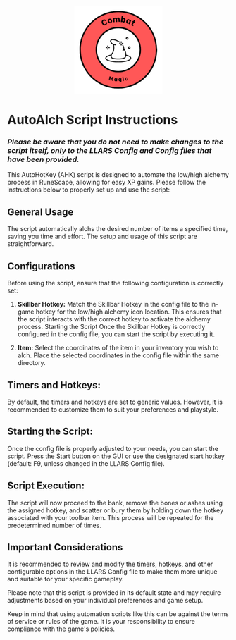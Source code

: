 <p align="center">
  <img width="200" height="200"src="https://github.com/Gubna-Tech/RuneScape/blob/main/Assets/Logo/Skills/Combat/Magic.png">
</p>

# AutoAlch Script Instructions
### *Please be aware that you do not need to make changes to the script itself, only to the LLARS Config and Config files that have been provided.*
This AutoHotKey (AHK) script is designed to automate the low/high alchemy process in RuneScape, allowing for easy XP gains. Please follow the instructions below to properly set up and use the script:

## General Usage
The script automatically alchs the desired number of items a specified time, saving you time and effort. The setup and usage of this script are straightforward.

## Configurations
Before using the script, ensure that the following configuration is correctly set:

1. **Skillbar Hotkey:** Match the Skillbar Hotkey in the config file to the in-game hotkey for the low/high alchemy icon location. This ensures that the script interacts with the correct hotkey to activate the alchemy process.
Starting the Script
Once the Skillbar Hotkey is correctly configured in the config file, you can start the script by executing it.

2. **Item:**
Select the coordinates of the item in your inventory you wish to alch. Place the selected coordinates in the config file within the same directory.

## Timers and Hotkeys:
By default, the timers and hotkeys are set to generic values. However, it is recommended to customize them to suit your preferences and playstyle.

## Starting the Script:
Once the config file is properly adjusted to your needs, you can start the script. Press the Start button on the GUI or use the designated start hotkey (default: F9, unless changed in the LLARS Config file).

## Script Execution:
The script will now proceed to the bank, remove the bones or ashes using the assigned hotkey, and scatter or bury them by holding down the hotkey associated with your toolbar item. This process will be repeated for the predetermined number of times.

## Important Considerations
It is recommended to review and modify the timers, hotkeys, and other configurable options in the LLARS Config file to make them more unique and suitable for your specific gameplay.

Please note that this script is provided in its default state and may require adjustments based on your individual preferences and game setup.

Keep in mind that using automation scripts like this can be against the terms of service or rules of the game. It is your responsibility to ensure compliance with the game's policies.
